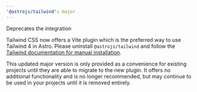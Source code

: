 ```yaml
---
'@astrojs/tailwind': major
---
```


Deprecates the integration

Tailwind CSS now offers a Vite plugin which is the preferred way to use Tailwind 4 in Astro. Please uninstall `@astrojs/tailwind` and follow the [Tailwind documentation for manual installation](https://tailwindcss.com/docs/installation/framework-guides/astro).

This updated major version is only provided as a convenience for existing projects until they are able to migrate to the new plugin. It offers no additional functionality and is no longer recommended, but may continue to be used in your projects until it is removed entirely.
